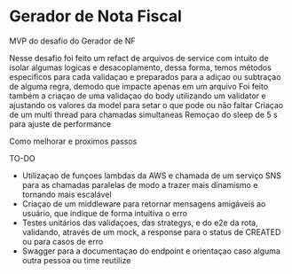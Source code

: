 # Gerador de Nota Fiscal


MVP do desafio do Gerador de NF

Nesse desafio foi feito um refact de arquivos de service com intuito de isolar algumas logicas e desacoplamento, dessa forma, temos métodos especificos para cada validaçao e preparados para a adiçao ou subtraçao de alguma regra, demodo que impacte apenas em um arquivo
Foi feito também a criaçao de uma validaçao do body utilizando um validator e ajustando os valores da model para setar o que pode ou não faltar
Criaçao de um multi thread para chamadas simultaneas 
Remoçao do sleep de 5 s para ajuste de performance 

Como melhorar e proximos passos

TO-DO
- Utilizaçao de funçoes lambdas da AWS e chamada de um serviço SNS para as chamadas paralelas de modo a trazer mais dinamismo e tornando mais escalável
- Criaçao de um middleware para retornar mensagens amigáveis ao usuário, que indique de forma intuitiva o erro
- Testes unitários das validaçoes, das strategys, e do e2e da rota, validando, através de um mock, a response para o status de CREATED ou para casos de erro
- Swagger para a documentaçao do endpoint e orientaçao caso alguma outra pessoa ou time reutilize
